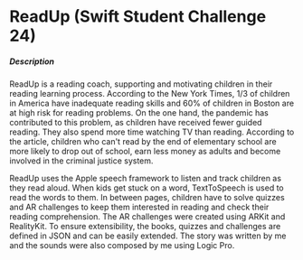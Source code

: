 # ReadUp (Swift Student Challenge 24)
##### Description
ReadUp is a reading coach, supporting and motivating children in their reading learning process. According to the New York Times, 1/3 of children in America have inadequate reading skills and 60% of children in Boston are at high risk for reading problems. On the one hand, the pandemic has contributed to this problem, as children have received fewer guided reading. They also spend more time watching TV than reading. According to the article, children who can't read by the end of elementary school are more likely to drop out of school, earn less money as adults and become involved in the criminal justice system.

ReadUp uses the Apple speech framework to listen and track children as they read aloud. When kids get stuck on a word, TextToSpeech is used to read the words to them. In between pages, children have to solve quizzes and AR challenges to keep them interested in reading and check their reading comprehension. The AR challenges were created using ARKit and RealityKit. To ensure extensibility, the books, quizzes and challenges are defined in JSON and can be easily extended. The story was written by me and the sounds were also composed by me using Logic Pro.
